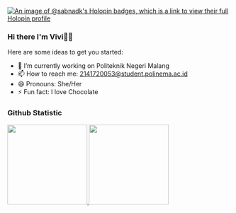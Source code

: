 [![An image of @sabnadk's Holopin badges, which is a link to view their full Holopin profile](https://holopin.me/avifahdwicahyani)](https://holopin.io/@avifahdwicahyani)
### Hi there I'm Vivi👋✨

Here are some ideas to get you started:

- 🔭 I’m currently working on Politeknik Negeri Malang
- 📫 How to reach me: 2141720053@student.polinema.ac.id
- 😄 Pronouns: She/Her
- ⚡ Fun fact: I love Chocolate

### Github Statistic
<p align="left">
<a href="https://github.com/avifahdwicahyani">
  <img height="180em" src="https://github-readme-stats-eight-theta.vercel.app/api?username=avifahdwicahyani&show_icons=true&theme=algolia&include_all_commits=true&count_private=true"/>
  <img height="180em" src="https://github-readme-stats-eight-theta.vercel.app/api/top-langs/?username=avifahdwicahyani&layout=compact&langs_count=8&theme=algolia"/>
</a>
</p>
